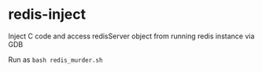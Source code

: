 redis-inject
============

Inject C code and access redisServer object from running redis instance via GDB

Run as `bash redis_murder.sh`
